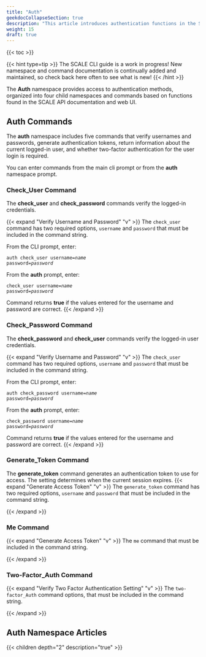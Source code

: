 ```yaml
---
title: "Auth"
geekdocCollapseSection: true
description: "This article introduces authentication functions in the SCALE CLI." 
weight: 15
draft: true
---
```


{{< toc >}}


{{< hint type=tip >}}
The SCALE CLI guide is a work in progress!
New namespace and command documentation is continually added and maintained, so check back here often to see what is new!
{{< /hint >}}

The **Auth** namespace provides access to authentication methods, organized into four child namespaces and commands based on functions found in the SCALE API documentation and web UI.

## Auth Commands
The **auth** namespace includes five commands that verify usernames and passwords, generate authentication tokens, return information about the current logged-in user, and whether two-factor authentication for the user login is required.

You can enter commands from the main cli prompt or from the **auth** namespace prompt.
### Check_User Command

The **check_user** and **check_password** commands verify the logged-in credentials. 

{{< expand "Verify Username and Password" "v" >}}
The `check_user` command has two required options, `username` and `password` that must be included in the command string. 

From the CLI prompt, enter:

<code>auth check_user username=<i>name</i> password=<i>password</i></code>

From the **auth** prompt, enter:

<code>check_user username=<i>name</i> password=<i>password</i></code>

Command returns **true** if the values entered for the username and password are correct.
{{< /expand >}}

### Check_Password Command

The **check_password** and **check_user** commands verify the logged-in user credentials.

{{< expand "Verify Username and Password" "v" >}}
The `check_user` command has two required options, `username` and `password` that must be included in the command string. 

From the CLI prompt, enter:

<code>auth check_password username=<i>name</i> password=<i>password</i></code>

From the **auth** prompt, enter:

<code>check_password username=<i>name</i> password=<i>password</i></code>

Command returns **true** if the values entered for the username and password are correct.
{{< /expand >}}
### Generate_Token Command
The **generate_token** command generates an authentication token to use for access. The setting determines when the current session expires.
{{< expand "Generate Access Token" "v" >}}
The `generate_token` command has two required options, `username` and `password` that must be included in the command string. 

{{< /expand >}}
### Me Command


{{< expand "Generate Access Token" "v" >}}
The `me` command   that must be included in the command string. 

{{< /expand >}}
### Two-Factor_Auth Command


{{< expand "Verify Two Factor Authentication Setting" "v" >}}
The `two-factor_Auth` command   options,  that must be included in the command string. 

{{< /expand >}}

## Auth Namespace Articles

{{< children depth="2" description="true" >}}
